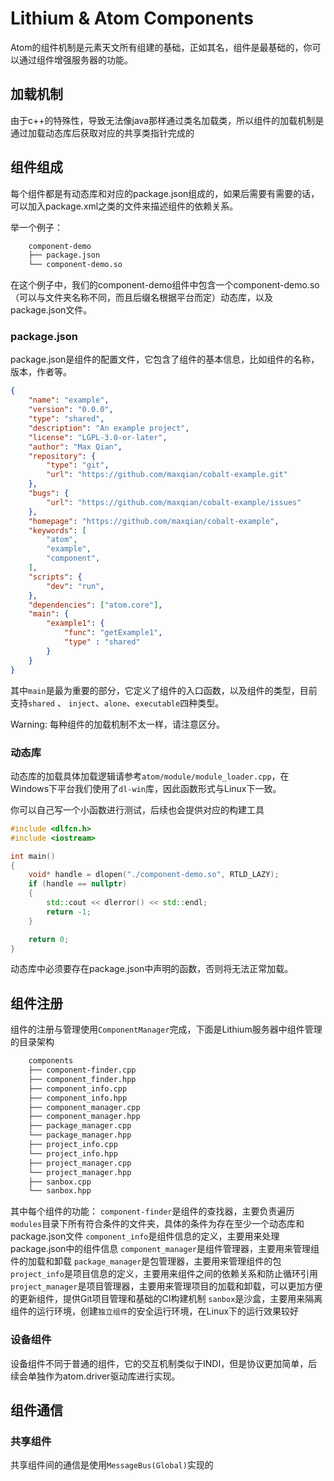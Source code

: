 # Lithium & Atom Components

Atom的组件机制是元素天文所有组建的基础，正如其名，组件是最基础的，你可以通过组件增强服务器的功能。

## 加载机制

由于c++的特殊性，导致无法像java那样通过类名加载类，所以组件的加载机制是通过加载动态库后获取对应的共享类指针完成的

## 组件组成

每个组件都是有动态库和对应的package.json组成的，如果后需要有需要的话，可以加入package.xml之类的文件来描述组件的依赖关系。

举一个例子：

```txt
    component-demo
    ├── package.json
    └── component-demo.so
```

在这个例子中，我们的component-demo组件中包含一个component-demo.so（可以与文件夹名称不同，而且后缀名根据平台而定）动态库，以及package.json文件。

### package.json

package.json是组件的配置文件，它包含了组件的基本信息，比如组件的名称，版本，作者等。

```json
{
    "name": "example",
    "version": "0.0.0",
    "type": "shared",
    "description": "An example project",
    "license": "LGPL-3.0-or-later",
    "author": "Max Qian",
    "repository": {
        "type": "git",
        "url": "https://github.com/maxqian/cobalt-example.git"
    },
    "bugs": {
        "url": "https://github.com/maxqian/cobalt-example/issues"
    },
    "homepage": "https://github.com/maxqian/cobalt-example",
    "keywords": [
        "atom",
        "example",
        "component",
    ],
    "scripts": {
        "dev": "run",
    },
    "dependencies": ["atom.core"],
    "main": {
        "example1": {
            "func": "getExample1",
            "type" : "shared"
        }
    }
}
```

其中`main`是最为重要的部分，它定义了组件的入口函数，以及组件的类型，目前支持`shared` 、 `inject`、`alone`、`executable`四种类型。

Warning: 每种组件的加载机制不太一样，请注意区分。

### 动态库

动态库的加载具体加载逻辑请参考`atom/module/module_loader.cpp`，在Windows下平台我们使用了`dl-win`库，因此函数形式与Linux下一致。

你可以自己写一个小函数进行测试，后续也会提供对应的构建工具

```cpp
#include <dlfcn.h>
#include <iostream>

int main()
{
    void* handle = dlopen("./component-demo.so", RTLD_LAZY);
    if (handle == nullptr)
    {
        std::cout << dlerror() << std::endl;
        return -1;
    }

    return 0;
}
```

动态库中必须要存在package.json中声明的函数，否则将无法正常加载。

## 组件注册

组件的注册与管理使用`ComponentManager`完成，下面是Lithium服务器中组件管理的目录架构

```txt
    components
    ├── component-finder.cpp
    ├── component_finder.hpp
    ├── component_info.cpp
    ├── component_info.hpp
    ├── component_manager.cpp
    ├── component_manager.hpp
    ├── package_manager.cpp
    └── package_manager.hpp
    ├── project_info.cpp
    └── project_info.hpp
    ├── project_manager.cpp
    └── project_manager.hpp
    ├── sanbox.cpp
    └── sanbox.hpp
```

其中每个组件的功能：
`component-finder`是组件的查找器，主要负责遍历`modules`目录下所有符合条件的文件夹，具体的条件为存在至少一个动态库和package.json文件
`component_info`是组件信息的定义，主要用来处理package.json中的组件信息
`component_manager`是组件管理器，主要用来管理组件的加载和卸载
`package_manager`是包管理器，主要用来管理组件的包
`project_info`是项目信息的定义，主要用来组件之间的依赖关系和防止循环引用
`project_manager`是项目管理器，主要用来管理项目的加载和卸载，可以更加方便的更新组件，提供Git项目管理和基础的CI构建机制
`sanbox`是沙盒，主要用来隔离组件的运行环境，创建`独立组件`的安全运行环境，在Linux下的运行效果较好

### 设备组件

设备组件不同于普通的组件，它的交互机制类似于INDI，但是协议更加简单，后续会单独作为atom.driver驱动库进行实现。

## 组件通信

### 共享组件

共享组件间的通信是使用`MessageBus(Global)`实现的
